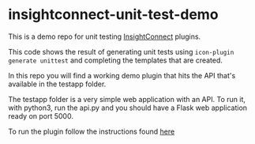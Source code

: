 # insightconnect-unit-test-demo

This is a demo repo for unit testing [InsightConnect](https://www.rapid7.com/products/insightconnect/) plugins. 

This code shows the result of generating unit tests using `icon-plugin generate unittest` and completing the templates that are created. 

In this repo you will find a working demo plugin that hits the API that's available in the testapp folder. 

The testapp folder is a very simple web application with an API. To run it, with python3, run the api.py and you should have a Flask web application ready on port 5000. 

To run the plugin follow the instructions found [here](https://github.com/rapid7/insightconnect-plugins)
